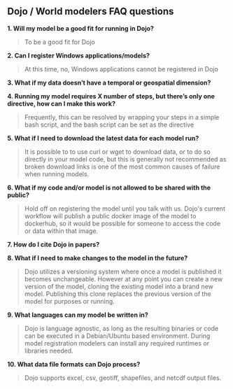 ## **Dojo / World modelers FAQ questions**

 **1. Will my model be a good fit for running in Dojo?**
 
 > To be a good fit for Dojo

 **2. Can I register Windows applications/models?**

> At this time, no, Windows applications cannot be registered in Dojo

 **3. What if my data doesn’t have a temporal or geospatial dimension?**

 **4. Running my model requires X number of steps, but there’s only one
    directive, how can I make this work?**

> Frequently, this can be resolved by wrapping your steps in a simple bash script, and the bash script can be set as the directive

 **5. What if I need to download the latest data for each model run?**

> It is possible to to use curl or wget to download data, or to do so directly in your model code, but this is generally not recommended as broken download links is one of the most common causes of failure when running models.

 **6. What if my code and/or model is not allowed to be shared with the
    public?**
> Hold off on registering the model until you talk with us. Dojo's current workflow will publish a public docker image of the model to dockerhub, so it would be possible for someone to access the code or data within that image. 

 **7. How do I cite Dojo in papers?**

 **8. What if I need to make changes to the model in the future?**

> Dojo utilizes a versioning system where once a model is published it becomes unchangeable. However at any point you can create a new version of the model, cloning the existing model into a brand new model. Publishing this clone replaces the previous version of the model for purposes or running.

 **9. What languages can my model be written in?**

> Dojo is language agnostic, as long as the resulting binaries or code can be executed in a Debian/Ubuntu based environment. During model registration modelers can install any required runtimes or libraries needed.

 **10. What data file formats can Dojo process?**
 > Dojo supports excel, csv, geotiff, shapefiles, and netcdf output files.
